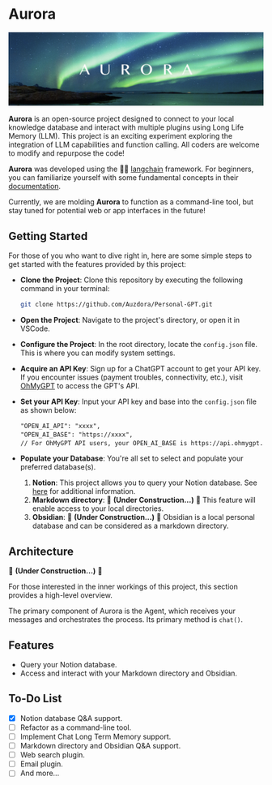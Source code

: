 # Aurora
![](aurora.png)


**Aurora** is an open-source project designed to connect to your local knowledge database and interact with multiple plugins using Long Life Memory (LLM). This project is an exciting experiment exploring the integration of LLM capabilities and function calling. All coders are welcome to modify and repurpose the code!

**Aurora** was developed using the 🦜️🔗 [langchain](https://github.com/hwchase17/langchain) framework. For beginners, you can familiarize yourself with some fundamental concepts in their [documentation](https://python.langchain.com/docs/get_started/introduction.html).

Currently, we are molding **Aurora** to function as a command-line tool, but stay tuned for potential web or app interfaces in the future!

## Getting Started
For those of you who want to dive right in, here are some simple steps to get started with the features provided by this project:

- **Clone the Project**: Clone this repository by executing the following command in your terminal:
    ```bash
    git clone https://github.com/Auzdora/Personal-GPT.git
    ```
- **Open the Project**: Navigate to the project's directory, or open it in VSCode.

- **Configure the Project**: In the root directory, locate the `config.json` file. This is where you can modify system settings.

- **Acquire an API Key**: Sign up for a ChatGPT account to get your API key. If you encounter issues (payment troubles, connectivity, etc.), visit [OhMyGPT](https://www.ohmygpt.com/) to access the GPT's API.

- **Set your API Key**: Input your API key and base into the `config.json` file as shown below:
    ```txt
    "OPEN_AI_API": "xxxx",
    "OPEN_AI_BASE": "https://xxxx",
    // For OhMyGPT API users, your OPEN_AI_BASE is https://api.ohmygpt.com/v1
    ```
- **Populate your Database**: You're all set to select and populate your preferred database(s).

  1. **Notion**: This project allows you to query your Notion database. See [here]() for additional information.
  2. **Markdown directory**: 🚧 **(Under Construction...)** 🚧 This feature will enable access to your local directories.
  3. **Obsidian**: 🚧 **(Under Construction...)** 🚧 Obsidian is a local personal database and can be considered as a markdown directory.

## Architecture
🚧 **(Under Construction...)** 🚧

For those interested in the inner workings of this project, this section provides a high-level overview.

The primary component of Aurora is the Agent, which receives your messages and orchestrates the process. Its primary method is `chat()`.

## Features
- Query your Notion database.
- Access and interact with your Markdown directory and Obsidian.

## To-Do List
- [x] Notion database Q&A support.
- [ ] Refactor as a command-line tool.
- [ ] Implement Chat Long Term Memory support.
- [ ] Markdown directory and Obsidian Q&A support.
- [ ] Web search plugin.
- [ ] Email plugin.
- [ ] And more...
